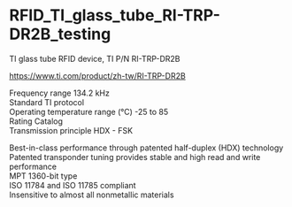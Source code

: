# RFID_TI_glass_tube_RI-TRP-DR2B_testing
TI glass tube RFID device, TI P/N RI-TRP-DR2B

https://www.ti.com/product/zh-tw/RI-TRP-DR2B  

Frequency range 134.2 kHz  
Standard TI protocol  
Operating temperature range (°C) -25 to 85  
Rating Catalog  
Transmission principle HDX - FSK  

Best-in-class performance through patented half-duplex (HDX) technology  
Patented transponder tuning provides stable and high read and write performance  
MPT 1360-bit type  
ISO 11784 and ISO 11785 compliant  
Insensitive to almost all nonmetallic materials  

